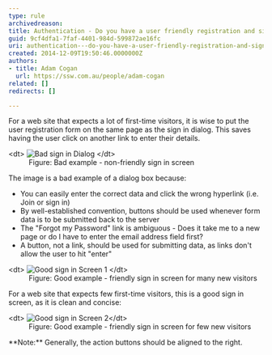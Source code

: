 ```yaml
---
type: rule
archivedreason: 
title: Authentication - Do you have a user friendly registration and sign in screen?
guid: 9cf4dfa1-7faf-4401-984d-599872ae16fc
uri: authentication---do-you-have-a-user-friendly-registration-and-sign-in-screen
created: 2014-12-09T19:50:46.0000000Z
authors:
- title: Adam Cogan
  url: https://ssw.com.au/people/adam-cogan
related: []
redirects: []

---
```


For a web site that expects a lot of first-time visitors, it is wise to put the                     user registration form on the same page as the sign in dialog. This saves having the                     user click on another link to enter their details.

<!--endintro-->
<dl class="badImage">&lt;dt&gt; 
      <img src="BadloginDialog.gif" alt="Bad sign in Dialog">
   &lt;/dt&gt;<dd> Figure: Bad example - non-friendly sign in screen</dd></dl>
The image is a bad example of a dialog box because:

* You can easily enter the correct data and click the wrong hyperlink (i.e. Join or sign in)
* By well-established convention, buttons should be used whenever form data is to be submitted back to the server
* The "Forgot my Password" link is ambiguous - Does it take me to a new page or do I have to enter the email address field first?
* A button, not a link, should be used for submitting data, as links don't allow the user to hit "enter"

<dl class="goodImage">&lt;dt&gt; 
      <img src="GoodloginScreen.gif" alt="Good sign in Screen 1">
   &lt;/dt&gt;<dd> Figure: Good example - friendly sign in screen for many new visitors</dd></dl>
For a web site that expects few first-time visitors, this is a good sign in screen, as it is clean and concise:
<dl class="goodImage">&lt;dt&gt;
                        <img src="GoodloginScreen-few.gif" alt="Good sign in Screen 2">&lt;/dt&gt;<dd>
                        Figure: Good example - friendly sign in screen for few new visitors</dd></dl>
**Note:** Generally, the action buttons should be aligned to the right.
